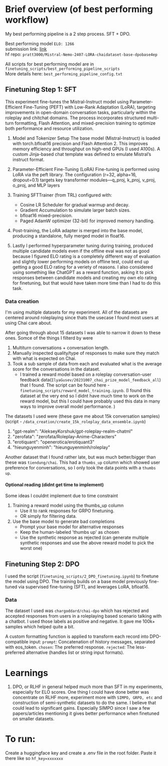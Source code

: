 # Brief overview (of best performing workflow)
My best performing pipeline is a 2 step process. SFT + DPO.

Best performing model `ELO: 1266` <br>
submission link: [link](https://console.chaiverse.com/models/pratt3000-mistral-nemo-_23899_v3) <br>
hf repo: `pratt3000/Mistral-Nemo-2407-LORA-chaidataset-base-dpobase4ep`

All scripts for best performing model are in `finetuning_scripts/best_performing_pipeline_scripts`<br>
More details here: `best_performing_pipeline_config.txt`

## Finetuning Step 1: SFT
This experiment fine-tunes the Mistral-Instruct model using Parameter-Efficient Fine-Tuning (PEFT) with Low-Rank Adaptation (LoRA), targeting improvements in open-domain conversation tasks, particularly within the roleplay and chitchat domains. The process incorporates structured multi-turn formatting, Flash Attention, and mixed-precision training to optimize both performance and resource utilization.

1. Model and Tokenizer Setup
The base model (Mistral-Instruct) is loaded with torch.bfloat16 precision and Flash Attention 2. This improves memory efficiency and throughput on high-end GPUs (I used A100s). A custom Jinja-based chat template was defined to emulate Mistral’s instruct format.

2. Parameter-Efficient Fine-Tuning (LoRA)
Fine-tuning is performed using LoRA via the peft library. The configuration (r=32, alpha=16, dropout=0.1) targets key transformer modules—q_proj, k_proj, v_proj, o_proj, and MLP layers

3. Training
SFTTrainer (from TRL) configured with:
    - Cosine LR Scheduler for gradual warmup and decay.
    - Gradient Accumulation to simulate larger batch sizes.
    - bfloat16 mixed-precision.
    - Paged AdamW optimizer (32-bit) for improved memory handling.

4. Post-training, the LoRA adapter is merged into the base model, producing a standalone, fully merged model in float16.

5. Lastly I performed hyperparameter tuning during training, produced multiple candidate models even if the offline eval was not as good because I figured ELO rating is a completely different way of evaluation and slightly lower performing models on offline test, could end up getting a good ELO rating for a veriety of reasons. I also considered using something like ChatGPT as a reward function, asking it to pick responses between candidate models and creating my own elo rating for finetuning, but that would have taken more time than I had to do this task.

### Data creation
I'm using multiple datasets for my experiment. All of the datasets are centered around roleplaying since thats the usecase I found most users at using Chai care about.

After going through about 15 datasets I was able to narrow it down to these ones. Somce of the things I filterd by were
1. Multiturn conversations + conversation length.
2. Manually inspected quality/type of responses to make sure they match with what is expected on Chai.
3. Took a sub sample of data from each and evaluated what is the average score for the conversations in the dataset.
    - I trained a reward model based on a roleplay conversation-user feedback data(`IlyaGusev/20231007_chai_prize_model_feedback_all`) that I found. The script can be found here - `finetuning_scripts/reward_model_training.ipynb`. (I found this dataset at the very end so I didnt have much time to work on the reward model, but this I could have probably used this data in many ways to improve overall model performance. )

The datasets I used were (these gave me about 15k conversation samples) (script - `/data_creation/create_15k_roleplay_data_ensemble.ipynb`)
1. "gpt-realm": "AlekseyKorshuk/gpt-roleplay-realm-chatml"
2. "zerofata": "zerofata/Roleplay-Anime-Characters"
3. "erotiquant": "openerotica/erotiquant3"
4. "hieunguyenminh": "hieunguyenminh/roleplay"


Another dataset that I found rather late, but was much better/bigger than these was `tiendung/chai`. This had a `thumbs_up` column which showed user preference for conversations, so I only took the data points with a `thumbs up`.

#### Optional reading (didnt get time to implement)
Some ideas I couldnt implement due to time constraint
1. Training a reward model using the thumbs_up column
    - Use it to rank responses for GRPO finetuning.
    - OR simply for filtering data.
2. Use the base model to generate bad completions
    -  Prompt your base model for alternative responses
    - Keep the human-labeled 'thumbs up' as chosen
    - Use the synthetic response as rejected (can generate multiple synthetic responses and use the above reward model to pick the worst one)


## Finetuning Step 2: DPO
I used the script (`finetuning_scripts/2_DPO_finetuning.ipynb`) to finetune the model using DPO. 
The training builds on a base model previously fine-tuned via supervised fine-tuning (SFT), and leverages LoRA, bfloat16.

### Data
The dataset I used was `chargoddard/chai-dpo` which has rejected and accepted responses from users in a roleplaying based scenario talking with a chatbot. I used those labels as positive and negative. It gave me 100k+ samples which helped quite a bit.

A custom formatting function is applied to transform each record into DPO-compatible input:
`prompt`: Concatenation of history messages, separated with eos_token.
`chosen`: The preferred response.
`rejected`: The less-preferred alternative (handles list or string input formats).



# Learnings
1. DPO, or RLHF in general helped much more than SFT in my experiments, especially for ELO scores. One thing I could have done better was concentrate on RLHF more, experiment more with `SIMPO, GRPO, etc` and construction of semi-synthetic datasets to do the same. I believe that could lead to significant gains. Especially SIMPO since I saw a few papers/articles mentioning it gives better performance when finetuned on smaller datasets.


# To run:
Create a huggingface key and create a .env file in the root folder. Paste it there like so
`hf_key=xxxxxxx`
